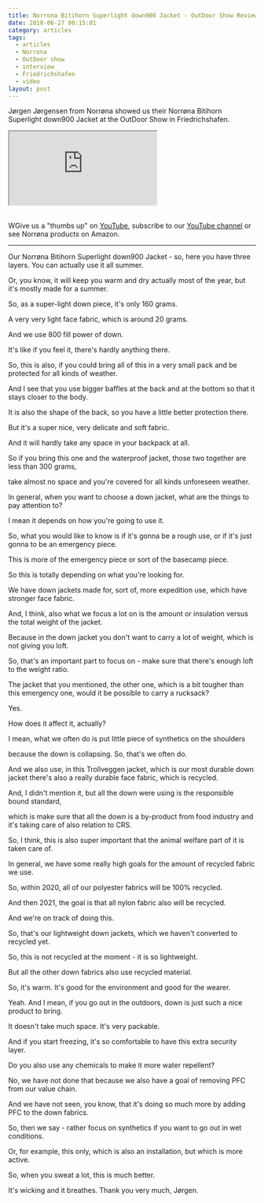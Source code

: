 ```yaml
---
title: Norrona Bitihorn Superlight down900 Jacket - OutDoor Show Review
date: 2018-06-27 00:15:01
category: articles
tags:
  - articles
  - Norrona
  - OutDoor show
  - interview
  - Friedrichshafen
  - video
layout: post
---
```


Jørgen Jørgensen from Norrøna showed us their Norrøna Bitihorn Superlight down900 Jacket at the OutDoor Show in Friedrichshafen.

<div class="embed-responsive embed-responsive-16by9">
    <iframe class="embed-responsive-item" src="https://www.youtube.com/embed/ech8-UqNpRk"></iframe>
</div>
<br>
<!--more-->

WGive us a "thumbs up" on <a href="https://www.youtube.com/watch?v=ech8-UqNpRk" target="_blank" rel="nofollow">YouTube</a>, subscribe to our <a target="_blank" rel="nofollow" href="https://www.youtube.com/channel/UCnO9Q_m9EaOCrHmmQIBVBNw?sub_confirmation=1">YouTube channel</a> or see Norrøna products on <a target="_blank" hre="https://amzn.to/2MMmb9T" rel="nofollow">Amazon</a>.

---

Our Norrøna Bitihorn Superlight down900 Jacket - so, here you have three layers. You can actually use it all summer.

Or, you know, it will keep you warm and dry actually most of the year, but it's mostly made for a summer.

So, as a super-light down piece, it's only 160 grams.

A very very light face fabric, which is around 20 grams.

And we use 800 fill power of down.

It's like if you feel it, there's hardly anything there.

So, this is also, if you could bring all of this in a very small pack and be protected for all kinds of weather.

And I see that you use bigger baffles at the back and at the bottom so that it stays closer to the body.

It is also the shape of the back, so you have a little better protection there.

But it's a super nice, very delicate and soft fabric.

And it will hardly take any space in your backpack at all.

So if you bring this one and the waterproof jacket, those two together are less than 300 grams,

take almost no space and you're covered for all kinds unforeseen weather.

In general, when you want to choose a down jacket, what are the things to pay attention to?

I mean it depends on how you're going to use it.

So, what you would like to know is if it's gonna be a rough use, or if it's just gonna to be an emergency piece.

This is more of the emergency piece or sort of the basecamp piece.

So this is totally depending on what you're looking for.

We have down jackets made for, sort of, more expedition use, which have stronger face fabric.

And, I think, also what we focus a lot on is the amount or insulation versus the total weight of the jacket.

Because in the down jacket you don't want to carry a lot of weight, which is not giving you loft.

So, that's an important part to focus on - make sure that there's enough loft to the weight ratio.

The jacket that you mentioned, the other one, which is a bit tougher than this emergency one, would it be possible to carry a rucksack?

Yes.

How does it affect it, actually?

I mean, what we often do is put little piece of synthetics on the shoulders

because the down is collapsing. So, that's we often do.

And we also use, in this Trollveggen jacket, which is our most durable down jacket there's also a really durable face fabric,  which is recycled.

And, I didn't mention it, but all the down were using is the responsible bound standard,

which is make sure that all the down is a by-product from food industry and it's taking care of also relation to CRS.

So, I think, this is also super important that the animal welfare part of it is taken care of.

In general, we have some really high goals for the amount of recycled fabric we use.

So, within 2020, all of our polyester fabrics will be 100% recycled.

And then 2021, the goal is that all nylon fabric also will be recycled.

And we're on track of doing this.

So, that's our lightweight down jackets, which we haven't converted to recycled yet.

So, this is not recycled at the moment - it is so lightweight.

But all the other down fabrics also use recycled material.

So, it's warm. It's good for the environment and good for the wearer.

Yeah. And I mean, if you go out in the outdoors, down is just such a nice product to bring.

It doesn't take much space. It's very packable.

And if you start freezing, it's so comfortable to have this extra security layer.

Do you also use any chemicals to make it more water repellent?

No, we have not done that because we also have a goal of removing PFC from our value chain.

And we have not seen, you know, that it's doing so much more by adding PFC to the down fabrics.

So, then we say - rather focus on synthetics if you want to go out in wet conditions.

Or, for example, this only, which is also an installation, but which is more active.

So, when you sweat a lot, this is much better.

It's wicking and it breathes. Thank you very much, Jørgen.
